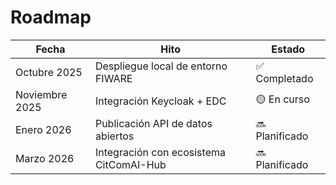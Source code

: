 # Roadmap

| Fecha | Hito | Estado |
|--------|-------|--------|
| Octubre 2025 | Despliegue local de entorno FIWARE | ✅ Completado |
| Noviembre 2025 | Integración Keycloak + EDC | 🟡 En curso |
| Enero 2026 | Publicación API de datos abiertos | 🔜 Planificado |
| Marzo 2026 | Integración con ecosistema CitComAI-Hub | 🔜 Planificado |